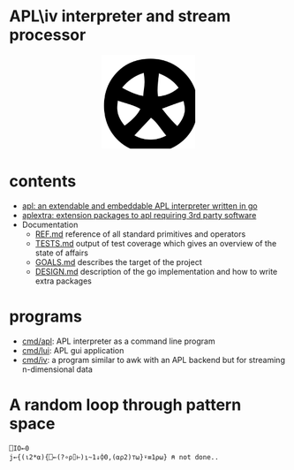 # APL\iv interpreter and stream processor
<p align="center" >
  <img width="170" height="170" src="log.svg"><br/>
</p>

# contents
- [apl: an extendable and embeddable APL interpreter written in go](apl)
- [aplextra: extension packages to apl requiring 3rd party software](aplextra)
- Documentation
  - [REF.md](REF.md) reference of all standard primitives and operators
  - [TESTS.md](TESTS.md) output of test coverage which gives an overview of the state of affairs
  - [GOALS.md](GOALS.md) describes the target of the project
  - [DESIGN.md](DESIGN.md) description of the go implementation and how to write extra packages

# programs
- [cmd/apl](cmd/apl): APL interpreter as a command line program
- [cmd/lui](cmd/lui): APL gui application
- [cmd/iv](cmd/iv): a program similar to awk with an APL backend but for streaming n-dimensional data

# A random loop through pattern space
```
⎕IO←0
j←{(⍳2*⍺){⎕←(?∘⍴⌷⊢)⍸~1↓⌽0,(⍺⍴2)⊤⍵}⍣≡1⍴⍵} ⍝ not done..
```
